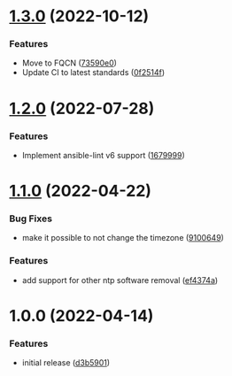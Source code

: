# [1.3.0](https://github.com/de-it-krachten/ansible-role-timesync/compare/v1.2.0...v1.3.0) (2022-10-12)


### Features

* Move to FQCN ([73590e0](https://github.com/de-it-krachten/ansible-role-timesync/commit/73590e00a84b962308c76dafef34592584344b27))
* Update CI to latest standards ([0f2514f](https://github.com/de-it-krachten/ansible-role-timesync/commit/0f2514f7c45cb09f2d663932f32a0325b4cb6267))

# [1.2.0](https://github.com/de-it-krachten/ansible-role-timesync/compare/v1.1.0...v1.2.0) (2022-07-28)


### Features

* Implement ansible-lint v6 support ([1679999](https://github.com/de-it-krachten/ansible-role-timesync/commit/167999992d22d62cda626820077edbf7885898a7))

# [1.1.0](https://github.com/de-it-krachten/ansible-role-timesync/compare/v1.0.0...v1.1.0) (2022-04-22)


### Bug Fixes

* make it possible to not change the timezone ([9100649](https://github.com/de-it-krachten/ansible-role-timesync/commit/9100649e79d01830707e05548f49b4f102c31ee9))


### Features

* add support for other ntp software removal ([ef4374a](https://github.com/de-it-krachten/ansible-role-timesync/commit/ef4374a4135c18e1d370e7939ad4f588e0b1b6fa))

# 1.0.0 (2022-04-14)


### Features

* initial release ([d3b5901](https://github.com/de-it-krachten/ansible-role-timesync/commit/d3b59018c2fb324309a2024b79d108fe47718bfa))
